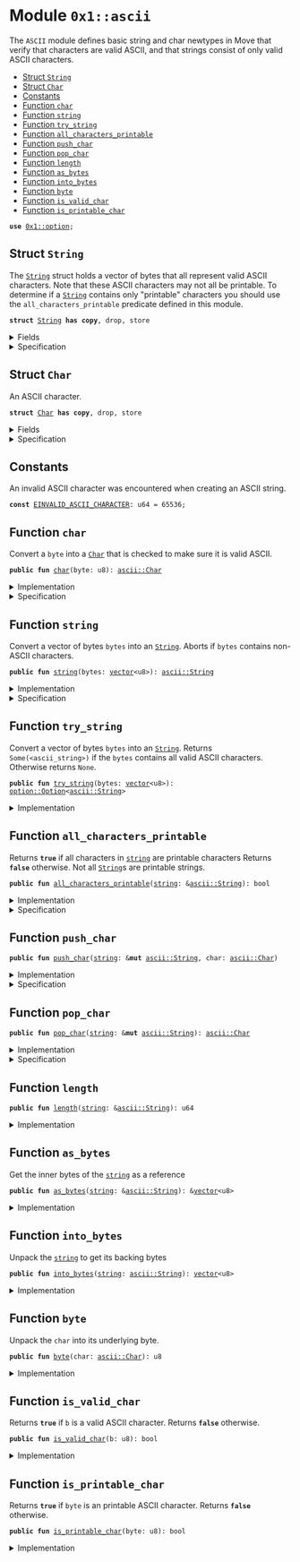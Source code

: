 
<a id="0x1_ascii"></a>

# Module `0x1::ascii`

The <code>ASCII</code> module defines basic string and char newtypes in Move that verify
that characters are valid ASCII, and that strings consist of only valid ASCII characters.


-  [Struct `String`](#0x1_ascii_String)
-  [Struct `Char`](#0x1_ascii_Char)
-  [Constants](#@Constants_0)
-  [Function `char`](#0x1_ascii_char)
-  [Function `string`](#0x1_ascii_string)
-  [Function `try_string`](#0x1_ascii_try_string)
-  [Function `all_characters_printable`](#0x1_ascii_all_characters_printable)
-  [Function `push_char`](#0x1_ascii_push_char)
-  [Function `pop_char`](#0x1_ascii_pop_char)
-  [Function `length`](#0x1_ascii_length)
-  [Function `as_bytes`](#0x1_ascii_as_bytes)
-  [Function `into_bytes`](#0x1_ascii_into_bytes)
-  [Function `byte`](#0x1_ascii_byte)
-  [Function `is_valid_char`](#0x1_ascii_is_valid_char)
-  [Function `is_printable_char`](#0x1_ascii_is_printable_char)


<pre><code><b>use</b> <a href="option.md#0x1_option">0x1::option</a>;
</code></pre>



<a id="0x1_ascii_String"></a>

## Struct `String`

The <code><a href="ascii.md#0x1_ascii_String">String</a></code> struct holds a vector of bytes that all represent
valid ASCII characters. Note that these ASCII characters may not all
be printable. To determine if a <code><a href="ascii.md#0x1_ascii_String">String</a></code> contains only "printable"
characters you should use the <code>all_characters_printable</code> predicate
defined in this module.


<pre><code><b>struct</b> <a href="ascii.md#0x1_ascii_String">String</a> <b>has</b> <b>copy</b>, drop, store
</code></pre>



<details>
<summary>Fields</summary>


<dl>
<dt>
<code>bytes: <a href="vector.md#0x1_vector">vector</a>&lt;u8&gt;</code>
</dt>
<dd>

</dd>
</dl>


</details>

<details>
<summary>Specification</summary>



<pre><code><b>invariant</b> <b>forall</b> i in 0..len(bytes): <a href="ascii.md#0x1_ascii_is_valid_char">is_valid_char</a>(bytes[i]);
</code></pre>



</details>

<a id="0x1_ascii_Char"></a>

## Struct `Char`

An ASCII character.


<pre><code><b>struct</b> <a href="ascii.md#0x1_ascii_Char">Char</a> <b>has</b> <b>copy</b>, drop, store
</code></pre>



<details>
<summary>Fields</summary>


<dl>
<dt>
<code>byte: u8</code>
</dt>
<dd>

</dd>
</dl>


</details>

<details>
<summary>Specification</summary>



<pre><code><b>invariant</b> <a href="ascii.md#0x1_ascii_is_valid_char">is_valid_char</a>(byte);
</code></pre>



</details>

<a id="@Constants_0"></a>

## Constants


<a id="0x1_ascii_EINVALID_ASCII_CHARACTER"></a>

An invalid ASCII character was encountered when creating an ASCII string.


<pre><code><b>const</b> <a href="ascii.md#0x1_ascii_EINVALID_ASCII_CHARACTER">EINVALID_ASCII_CHARACTER</a>: u64 = 65536;
</code></pre>



<a id="0x1_ascii_char"></a>

## Function `char`

Convert a <code>byte</code> into a <code><a href="ascii.md#0x1_ascii_Char">Char</a></code> that is checked to make sure it is valid ASCII.


<pre><code><b>public</b> <b>fun</b> <a href="ascii.md#0x1_ascii_char">char</a>(byte: u8): <a href="ascii.md#0x1_ascii_Char">ascii::Char</a>
</code></pre>



<details>
<summary>Implementation</summary>


<pre><code><b>public</b> <b>fun</b> <a href="ascii.md#0x1_ascii_char">char</a>(byte: u8): <a href="ascii.md#0x1_ascii_Char">Char</a> {
    <b>assert</b>!(<a href="ascii.md#0x1_ascii_is_valid_char">is_valid_char</a>(byte), <a href="ascii.md#0x1_ascii_EINVALID_ASCII_CHARACTER">EINVALID_ASCII_CHARACTER</a>);
    <a href="ascii.md#0x1_ascii_Char">Char</a> { byte }
}
</code></pre>



</details>

<details>
<summary>Specification</summary>



<pre><code><b>aborts_if</b> !<a href="ascii.md#0x1_ascii_is_valid_char">is_valid_char</a>(byte) <b>with</b> <a href="ascii.md#0x1_ascii_EINVALID_ASCII_CHARACTER">EINVALID_ASCII_CHARACTER</a>;
</code></pre>



</details>

<a id="0x1_ascii_string"></a>

## Function `string`

Convert a vector of bytes <code>bytes</code> into an <code><a href="ascii.md#0x1_ascii_String">String</a></code>. Aborts if
<code>bytes</code> contains non-ASCII characters.


<pre><code><b>public</b> <b>fun</b> <a href="string.md#0x1_string">string</a>(bytes: <a href="vector.md#0x1_vector">vector</a>&lt;u8&gt;): <a href="ascii.md#0x1_ascii_String">ascii::String</a>
</code></pre>



<details>
<summary>Implementation</summary>


<pre><code><b>public</b> <b>fun</b> <a href="string.md#0x1_string">string</a>(bytes: <a href="vector.md#0x1_vector">vector</a>&lt;u8&gt;): <a href="ascii.md#0x1_ascii_String">String</a> {
   <b>let</b> x = <a href="ascii.md#0x1_ascii_try_string">try_string</a>(bytes);
   <b>assert</b>!(
        <a href="option.md#0x1_option_is_some">option::is_some</a>(&x),
        <a href="ascii.md#0x1_ascii_EINVALID_ASCII_CHARACTER">EINVALID_ASCII_CHARACTER</a>
   );
   <a href="option.md#0x1_option_destroy_some">option::destroy_some</a>(x)
}
</code></pre>



</details>

<details>
<summary>Specification</summary>



<pre><code><b>aborts_if</b> <b>exists</b> i in 0..len(bytes): !<a href="ascii.md#0x1_ascii_is_valid_char">is_valid_char</a>(bytes[i]) <b>with</b> <a href="ascii.md#0x1_ascii_EINVALID_ASCII_CHARACTER">EINVALID_ASCII_CHARACTER</a>;
</code></pre>



</details>

<a id="0x1_ascii_try_string"></a>

## Function `try_string`

Convert a vector of bytes <code>bytes</code> into an <code><a href="ascii.md#0x1_ascii_String">String</a></code>. Returns
<code>Some(&lt;ascii_string&gt;)</code> if the <code>bytes</code> contains all valid ASCII
characters. Otherwise returns <code>None</code>.


<pre><code><b>public</b> <b>fun</b> <a href="ascii.md#0x1_ascii_try_string">try_string</a>(bytes: <a href="vector.md#0x1_vector">vector</a>&lt;u8&gt;): <a href="option.md#0x1_option_Option">option::Option</a>&lt;<a href="ascii.md#0x1_ascii_String">ascii::String</a>&gt;
</code></pre>



<details>
<summary>Implementation</summary>


<pre><code><b>public</b> <b>fun</b> <a href="ascii.md#0x1_ascii_try_string">try_string</a>(bytes: <a href="vector.md#0x1_vector">vector</a>&lt;u8&gt;): Option&lt;<a href="ascii.md#0x1_ascii_String">String</a>&gt; {
   <b>let</b> len = <a href="vector.md#0x1_vector_length">vector::length</a>(&bytes);
   <b>let</b> i = 0;
   <b>while</b> ({
       <b>spec</b> {
           <b>invariant</b> i &lt;= len;
           <b>invariant</b> <b>forall</b> j in 0..i: <a href="ascii.md#0x1_ascii_is_valid_char">is_valid_char</a>(bytes[j]);
       };
       i &lt; len
   }) {
       <b>let</b> possible_byte = *<a href="vector.md#0x1_vector_borrow">vector::borrow</a>(&bytes, i);
       <b>if</b> (!<a href="ascii.md#0x1_ascii_is_valid_char">is_valid_char</a>(possible_byte)) <b>return</b> <a href="option.md#0x1_option_none">option::none</a>();
       i = i + 1;
   };
   <b>spec</b> {
       <b>assert</b> i == len;
       <b>assert</b> <b>forall</b> j in 0..len: <a href="ascii.md#0x1_ascii_is_valid_char">is_valid_char</a>(bytes[j]);
   };
   <a href="option.md#0x1_option_some">option::some</a>(<a href="ascii.md#0x1_ascii_String">String</a> { bytes })
}
</code></pre>



</details>

<a id="0x1_ascii_all_characters_printable"></a>

## Function `all_characters_printable`

Returns <code><b>true</b></code> if all characters in <code><a href="string.md#0x1_string">string</a></code> are printable characters
Returns <code><b>false</b></code> otherwise. Not all <code><a href="ascii.md#0x1_ascii_String">String</a></code>s are printable strings.


<pre><code><b>public</b> <b>fun</b> <a href="ascii.md#0x1_ascii_all_characters_printable">all_characters_printable</a>(<a href="string.md#0x1_string">string</a>: &<a href="ascii.md#0x1_ascii_String">ascii::String</a>): bool
</code></pre>



<details>
<summary>Implementation</summary>


<pre><code><b>public</b> <b>fun</b> <a href="ascii.md#0x1_ascii_all_characters_printable">all_characters_printable</a>(<a href="string.md#0x1_string">string</a>: &<a href="ascii.md#0x1_ascii_String">String</a>): bool {
   <b>let</b> len = <a href="vector.md#0x1_vector_length">vector::length</a>(&<a href="string.md#0x1_string">string</a>.bytes);
   <b>let</b> i = 0;
   <b>while</b> ({
       <b>spec</b> {
           <b>invariant</b> i &lt;= len;
           <b>invariant</b> <b>forall</b> j in 0..i: <a href="ascii.md#0x1_ascii_is_printable_char">is_printable_char</a>(<a href="string.md#0x1_string">string</a>.bytes[j]);
       };
       i &lt; len
   }) {
       <b>let</b> byte = *<a href="vector.md#0x1_vector_borrow">vector::borrow</a>(&<a href="string.md#0x1_string">string</a>.bytes, i);
       <b>if</b> (!<a href="ascii.md#0x1_ascii_is_printable_char">is_printable_char</a>(byte)) <b>return</b> <b>false</b>;
       i = i + 1;
   };
   <b>spec</b> {
       <b>assert</b> i == len;
       <b>assert</b> <b>forall</b> j in 0..len: <a href="ascii.md#0x1_ascii_is_printable_char">is_printable_char</a>(<a href="string.md#0x1_string">string</a>.bytes[j]);
   };
   <b>true</b>
}
</code></pre>



</details>

<details>
<summary>Specification</summary>



<pre><code><b>ensures</b> result ==&gt; (<b>forall</b> j in 0..len(<a href="string.md#0x1_string">string</a>.bytes): <a href="ascii.md#0x1_ascii_is_printable_char">is_printable_char</a>(<a href="string.md#0x1_string">string</a>.bytes[j]));
</code></pre>



</details>

<a id="0x1_ascii_push_char"></a>

## Function `push_char`



<pre><code><b>public</b> <b>fun</b> <a href="ascii.md#0x1_ascii_push_char">push_char</a>(<a href="string.md#0x1_string">string</a>: &<b>mut</b> <a href="ascii.md#0x1_ascii_String">ascii::String</a>, char: <a href="ascii.md#0x1_ascii_Char">ascii::Char</a>)
</code></pre>



<details>
<summary>Implementation</summary>


<pre><code><b>public</b> <b>fun</b> <a href="ascii.md#0x1_ascii_push_char">push_char</a>(<a href="string.md#0x1_string">string</a>: &<b>mut</b> <a href="ascii.md#0x1_ascii_String">String</a>, char: <a href="ascii.md#0x1_ascii_Char">Char</a>) {
    <a href="vector.md#0x1_vector_push_back">vector::push_back</a>(&<b>mut</b> <a href="string.md#0x1_string">string</a>.bytes, char.byte);
}
</code></pre>



</details>

<details>
<summary>Specification</summary>



<pre><code><b>ensures</b> len(<a href="string.md#0x1_string">string</a>.bytes) == len(<b>old</b>(<a href="string.md#0x1_string">string</a>.bytes)) + 1;
</code></pre>



</details>

<a id="0x1_ascii_pop_char"></a>

## Function `pop_char`



<pre><code><b>public</b> <b>fun</b> <a href="ascii.md#0x1_ascii_pop_char">pop_char</a>(<a href="string.md#0x1_string">string</a>: &<b>mut</b> <a href="ascii.md#0x1_ascii_String">ascii::String</a>): <a href="ascii.md#0x1_ascii_Char">ascii::Char</a>
</code></pre>



<details>
<summary>Implementation</summary>


<pre><code><b>public</b> <b>fun</b> <a href="ascii.md#0x1_ascii_pop_char">pop_char</a>(<a href="string.md#0x1_string">string</a>: &<b>mut</b> <a href="ascii.md#0x1_ascii_String">String</a>): <a href="ascii.md#0x1_ascii_Char">Char</a> {
    <a href="ascii.md#0x1_ascii_Char">Char</a> { byte: <a href="vector.md#0x1_vector_pop_back">vector::pop_back</a>(&<b>mut</b> <a href="string.md#0x1_string">string</a>.bytes) }
}
</code></pre>



</details>

<details>
<summary>Specification</summary>



<pre><code><b>ensures</b> len(<a href="string.md#0x1_string">string</a>.bytes) == len(<b>old</b>(<a href="string.md#0x1_string">string</a>.bytes)) - 1;
</code></pre>



</details>

<a id="0x1_ascii_length"></a>

## Function `length`



<pre><code><b>public</b> <b>fun</b> <a href="ascii.md#0x1_ascii_length">length</a>(<a href="string.md#0x1_string">string</a>: &<a href="ascii.md#0x1_ascii_String">ascii::String</a>): u64
</code></pre>



<details>
<summary>Implementation</summary>


<pre><code><b>public</b> <b>fun</b> <a href="ascii.md#0x1_ascii_length">length</a>(<a href="string.md#0x1_string">string</a>: &<a href="ascii.md#0x1_ascii_String">String</a>): u64 {
    <a href="vector.md#0x1_vector_length">vector::length</a>(<a href="ascii.md#0x1_ascii_as_bytes">as_bytes</a>(<a href="string.md#0x1_string">string</a>))
}
</code></pre>



</details>

<a id="0x1_ascii_as_bytes"></a>

## Function `as_bytes`

Get the inner bytes of the <code><a href="string.md#0x1_string">string</a></code> as a reference


<pre><code><b>public</b> <b>fun</b> <a href="ascii.md#0x1_ascii_as_bytes">as_bytes</a>(<a href="string.md#0x1_string">string</a>: &<a href="ascii.md#0x1_ascii_String">ascii::String</a>): &<a href="vector.md#0x1_vector">vector</a>&lt;u8&gt;
</code></pre>



<details>
<summary>Implementation</summary>


<pre><code><b>public</b> <b>fun</b> <a href="ascii.md#0x1_ascii_as_bytes">as_bytes</a>(<a href="string.md#0x1_string">string</a>: &<a href="ascii.md#0x1_ascii_String">String</a>): &<a href="vector.md#0x1_vector">vector</a>&lt;u8&gt; {
   &<a href="string.md#0x1_string">string</a>.bytes
}
</code></pre>



</details>

<a id="0x1_ascii_into_bytes"></a>

## Function `into_bytes`

Unpack the <code><a href="string.md#0x1_string">string</a></code> to get its backing bytes


<pre><code><b>public</b> <b>fun</b> <a href="ascii.md#0x1_ascii_into_bytes">into_bytes</a>(<a href="string.md#0x1_string">string</a>: <a href="ascii.md#0x1_ascii_String">ascii::String</a>): <a href="vector.md#0x1_vector">vector</a>&lt;u8&gt;
</code></pre>



<details>
<summary>Implementation</summary>


<pre><code><b>public</b> <b>fun</b> <a href="ascii.md#0x1_ascii_into_bytes">into_bytes</a>(<a href="string.md#0x1_string">string</a>: <a href="ascii.md#0x1_ascii_String">String</a>): <a href="vector.md#0x1_vector">vector</a>&lt;u8&gt; {
   <b>let</b> <a href="ascii.md#0x1_ascii_String">String</a> { bytes } = <a href="string.md#0x1_string">string</a>;
   bytes
}
</code></pre>



</details>

<a id="0x1_ascii_byte"></a>

## Function `byte`

Unpack the <code>char</code> into its underlying byte.


<pre><code><b>public</b> <b>fun</b> <a href="ascii.md#0x1_ascii_byte">byte</a>(char: <a href="ascii.md#0x1_ascii_Char">ascii::Char</a>): u8
</code></pre>



<details>
<summary>Implementation</summary>


<pre><code><b>public</b> <b>fun</b> <a href="ascii.md#0x1_ascii_byte">byte</a>(char: <a href="ascii.md#0x1_ascii_Char">Char</a>): u8 {
   <b>let</b> <a href="ascii.md#0x1_ascii_Char">Char</a> { byte } = char;
   byte
}
</code></pre>



</details>

<a id="0x1_ascii_is_valid_char"></a>

## Function `is_valid_char`

Returns <code><b>true</b></code> if <code>b</code> is a valid ASCII character. Returns <code><b>false</b></code> otherwise.


<pre><code><b>public</b> <b>fun</b> <a href="ascii.md#0x1_ascii_is_valid_char">is_valid_char</a>(b: u8): bool
</code></pre>



<details>
<summary>Implementation</summary>


<pre><code><b>public</b> <b>fun</b> <a href="ascii.md#0x1_ascii_is_valid_char">is_valid_char</a>(b: u8): bool {
   b &lt;= 0x7F
}
</code></pre>



</details>

<a id="0x1_ascii_is_printable_char"></a>

## Function `is_printable_char`

Returns <code><b>true</b></code> if <code>byte</code> is an printable ASCII character. Returns <code><b>false</b></code> otherwise.


<pre><code><b>public</b> <b>fun</b> <a href="ascii.md#0x1_ascii_is_printable_char">is_printable_char</a>(byte: u8): bool
</code></pre>



<details>
<summary>Implementation</summary>


<pre><code><b>public</b> <b>fun</b> <a href="ascii.md#0x1_ascii_is_printable_char">is_printable_char</a>(byte: u8): bool {
   byte &gt;= 0x20 && // Disallow metacharacters
   <a href="ascii.md#0x1_ascii_byte">byte</a> &lt;= 0x7E // Don't allow DEL metacharacter
}
</code></pre>



</details>


[//]: # ("File containing references which can be used from documentation")
